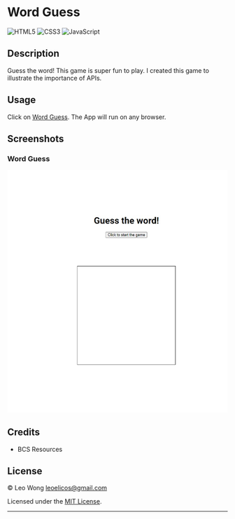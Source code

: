 # Word Guess

![HTML5](https://img.shields.io/badge/html5-%23E34F26.svg?style=for-the-badge&logo=html5&logoColor=white) ![CSS3](https://img.shields.io/badge/css3-%231572B6.svg?style=for-the-badge&logo=css3&logoColor=white) ![JavaScript](https://img.shields.io/badge/javascript-%23323330.svg?style=for-the-badge&logo=javascript&logoColor=%23F7DF1E)

## Description

Guess the word! This game is super fun to play. I created this game to illustrate the importance of APIs.

## Usage

Click on [Word Guess](https://leoelicos.github.io/bcs-03-04-word-guess/). The App will run on any browser.

## Screenshots

### Word Guess

![Screenshot of Word Guess](./assets/images/deployed.jpg)

## Credits

-  BCS Resources

## License

&copy; Leo Wong <leoelicos@gmail.com>

Licensed under the [MIT License](./LICENSE).

---
